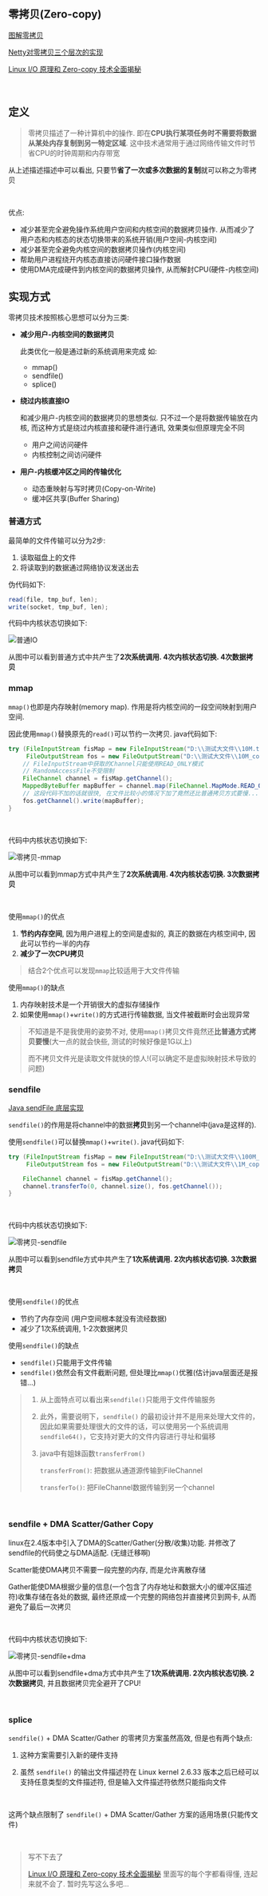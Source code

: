 ## 零拷贝(Zero-copy)

[图解零拷贝](https://zhuanlan.zhihu.com/p/258513662)

[Netty对零拷贝三个层次的实现](https://zhuanlan.zhihu.com/p/88599349)

[Linux I/O 原理和 Zero-copy 技术全面揭秘](https://zhuanlan.zhihu.com/p/308054212)

​		

## 定义

>   零拷贝描述了一种计算机中的操作. 即在**CPU执行某项任务时不需要将数据从某处内存复制到另一特定区域**. 这中技术通常用于通过网络传输文件时节省CPU的时钟周期和内存带宽

从上述描述描述中可以看出, 只要节**省了一次或多次数据的复制**就可以称之为零拷贝

​		

优点:

*   减少甚至完全避免操作系统用户空间和内核空间的数据拷贝操作. 从而减少了用户态和内核态的状态切换带来的系统开销(用户空间-内核空间)
*   减少甚至完全避免内核空间的数据拷贝操作(内核空间)
*   帮助用户进程绕开内核态直接访问硬件接口操作数据
*   使用DMA完成硬件到内核空间的数据拷贝操作, 从而解封CPU(硬件-内核空间)



## 实现方式

零拷贝技术按照核心思想可以分为三类:

*   **减少用户-内核空间的数据拷贝**

    此类优化一般是通过新的系统调用来完成 如:

    *   mmap()
    *   sendfile()
    *   splice()

* **绕过内核直接IO**

    和减少用户-内核空间的数据拷贝的思想类似. 只不过一个是将数据传输放在内核, 而这种方式是绕过内核直接和硬件进行通讯, 效果类似但原理完全不同

    * 用户之间访问硬件
    * 内核控制之间访问硬件

*   **用户-内核缓冲区之间的传输优化**

    * 动态重映射与写时拷贝(Copy-on-Write)
    * 缓冲区共享(Buffer Sharing)
    
    



### 普通方式

最简单的文件传输可以分为2步: 

1.  读取磁盘上的文件
2.  将读取到的数据通过网络协议发送出去

伪代码如下:

```java
read(file, tmp_buf, len);
write(socket, tmp_buf, len);
```

代码中内核状态切换如下:

![普通IO](%E9%9B%B6%E6%8B%B7%E8%B4%9D.assets/%E6%99%AE%E9%80%9AIO.svg)

从图中可以看到普通方式中共产生了**2次系统调用. 4次内核状态切换. 4次数据拷贝**



### mmap

`mmap()`也即是内存映射(memory map). 作用是将内核空间的一段空间映射到用户空间.

 因此使用`mmap()`替换原先的`read()`可以节约一次拷贝. java代码如下:

```java
try (FileInputStream fisMap = new FileInputStream("D:\\测试大文件\\10M.txt");
     FileOutputStream fos = new FileOutputStream("D:\\测试大文件\\10M_copy.txt")) {
    // FileInputStream中获取的Channel只能使用READ_ONLY模式
    // RandomAccessFile不受限制
    FileChannel channel = fisMap.getChannel();
    MappedByteBuffer mapBuffer = channel.map(FileChannel.MapMode.READ_ONLY, 0, channel.size());
    // 这段代码不加的话就很快, 在文件比较小的情况下加了竟然还比普通拷贝方式要慢...
    fos.getChannel().write(mapBuffer); 
}
```

​		

代码中内核状态切换如下:

![零拷贝-mmap](%E9%9B%B6%E6%8B%B7%E8%B4%9D.assets/%E9%9B%B6%E6%8B%B7%E8%B4%9D-mmap.svg)



从图中可以看到mmap方式中共产生了**2次系统调用. 4次内核状态切换. 3次数据拷贝**

​		

使用`mmap()`的优点

1.  **节约内存空间**, 因为用户进程上的空间是虚拟的, 真正的数据在内核空间中, 因此可以节约一半的内存
2.  **减少了一次CPU拷贝**

>   结合2个优点可以发现`mmap`比较适用于大文件传输

使用`mmap()`的缺点

1.  内存映射技术是一个开销很大的虚拟存储操作
2.  如果使用`mmap()`+`write()`的方式进行传输数据, 当文件被截断时会出现异常

>   不知道是不是我使用的姿势不对, 使用`mmap()`拷贝文件竟然还**比普通方式拷贝要慢**(大一点的就会快些, 测试的时候好像是1G以上)
>
>   而不拷贝文件光是读取文件就快的惊人!(可以确定不是虚拟映射技术导致的问题)



### sendfile

[Java sendFile 底层实现](https://www.jianshu.com/p/713af3a13bde)

`sendfile()`的作用是将channel中的数据**拷贝**到另一个channel中(java是这样的). 

使用`sendfile()`可以替换`mmap()`+`write()`. java代码如下:

```java
try (FileInputStream fisMap = new FileInputStream("D:\\测试大文件\\100M_1.txt");
     FileOutputStream fos = new FileOutputStream("D:\\测试大文件\\1M_copy2.txt")) {

    FileChannel channel = fisMap.getChannel();
    channel.transferTo(0, channel.size(), fos.getChannel());
}
```

​		

代码中内核状态切换如下:

![零拷贝-sendfile](%E9%9B%B6%E6%8B%B7%E8%B4%9D.assets/%E9%9B%B6%E6%8B%B7%E8%B4%9D-sendfile.svg)

从图中可以看到sendfile方式中共产生了**1次系统调用. 2次内核状态切换. 3次数据拷贝**

​		

使用`sendfile()`的优点

*   节约了内存空间 (用户空间根本就没有流经数据)
*   减少了1次系统调用, 1-2次数据拷贝

使用`sendfile()`的缺点

*   `sendfile()`只能用于文件传输
*   `sendfile()`依然会有文件截断问题, 但处理比`mmap()`优雅(估计java层面还是报错...)

>   1. 从上面特点可以看出来`sendfile()`只能用于文件传输服务
>
>   2. 此外，需要说明下，`sendfile()` 的最初设计并不是用来处理大文件的，因此如果需要处理很大的文件的话，可以使用另一个系统调用 `sendfile64()`，它支持对更大的文件内容进行寻址和偏移
>
>   3. java中有姐妹函数`transferFrom()`
>
>       `transferFrom()`: 把数据从通道源传输到FileChannel
>
>       `transferTo()`: 把FileChannel数据传输到另一个channel

​		

### sendfile + DMA Scatter/Gather Copy

linux在2.4版本中引入了DMA的Scatter/Gather(分散/收集)功能. 并修改了sendfile的代码使之与DMA适配. (无缝迁移啊)

Scatter能使DMA拷贝不需要一段完整的内存, 而是允许离散存储

Gather能使DMA根据少量的信息(一个包含了内存地址和数据大小的缓冲区描述符)收集存储在各处的数据, 最终还原成一个完整的网络包并直接拷贝到网卡, 从而避免了最后一次拷贝

​		

代码中内核状态切换如下:

![零拷贝-sendfile+dma](%E9%9B%B6%E6%8B%B7%E8%B4%9D.assets/%E9%9B%B6%E6%8B%B7%E8%B4%9D-sendfile+dma.svg)

从图中可以看到sendfile+dma方式中共产生了**1次系统调用. 2次内核状态切换. 2次数据拷贝**, 并且数据拷贝完全避开了CPU!

​		

### splice

`sendfile()` + DMA Scatter/Gather 的零拷贝方案虽然高效, 但是也有两个缺点:

1. 这种方案需要引入新的硬件支持

2. 虽然 `sendfile()` 的输出文件描述符在 Linux kernel 2.6.33 版本之后已经可以支持任意类型的文件描述符, 但是输入文件描述符依然只能指向文件

    ​	

这两个缺点限制了 `sendfile()` + DMA Scatter/Gather 方案的适用场景(只能传文件)


​		

> 写不下去了
>
> [Linux I/O 原理和 Zero-copy 技术全面揭秘](https://zhuanlan.zhihu.com/p/308054212) 里面写的每个字都看得懂, 连起来就不会了. 暂时先写这么多吧...



​		
